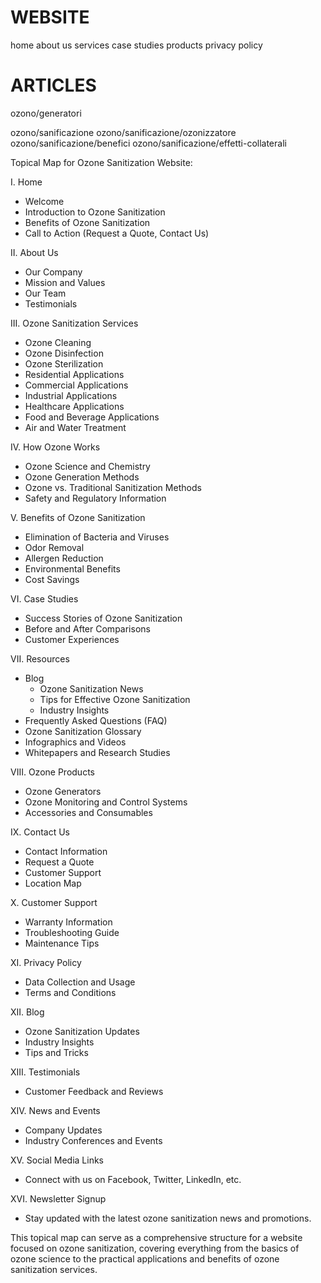 # WEBSITE
home
about us
services
case studies
products
privacy policy

# ARTICLES

ozono/generatori

ozono/sanificazione
ozono/sanificazione/ozonizzatore
ozono/sanificazione/benefici
ozono/sanificazione/effetti-collaterali

Topical Map for Ozone Sanitization Website:

I. Home
   - Welcome
   - Introduction to Ozone Sanitization
   - Benefits of Ozone Sanitization
   - Call to Action (Request a Quote, Contact Us)

II. About Us
   - Our Company
   - Mission and Values
   - Our Team
   - Testimonials

III. Ozone Sanitization Services
   - Ozone Cleaning
   - Ozone Disinfection
   - Ozone Sterilization
   - Residential Applications
   - Commercial Applications
   - Industrial Applications
   - Healthcare Applications
   - Food and Beverage Applications
   - Air and Water Treatment

IV. How Ozone Works
   - Ozone Science and Chemistry
   - Ozone Generation Methods
   - Ozone vs. Traditional Sanitization Methods
   - Safety and Regulatory Information

V. Benefits of Ozone Sanitization
   - Elimination of Bacteria and Viruses
   - Odor Removal
   - Allergen Reduction
   - Environmental Benefits
   - Cost Savings

VI. Case Studies
   - Success Stories of Ozone Sanitization
   - Before and After Comparisons
   - Customer Experiences

VII. Resources
   - Blog
     - Ozone Sanitization News
     - Tips for Effective Ozone Sanitization
     - Industry Insights
   - Frequently Asked Questions (FAQ)
   - Ozone Sanitization Glossary
   - Infographics and Videos
   - Whitepapers and Research Studies

VIII. Ozone Products
   - Ozone Generators
   - Ozone Monitoring and Control Systems
   - Accessories and Consumables

IX. Contact Us
   - Contact Information
   - Request a Quote
   - Customer Support
   - Location Map

X. Customer Support
   - Warranty Information
   - Troubleshooting Guide
   - Maintenance Tips

XI. Privacy Policy
   - Data Collection and Usage
   - Terms and Conditions

XII. Blog
   - Ozone Sanitization Updates
   - Industry Insights
   - Tips and Tricks

XIII. Testimonials
   - Customer Feedback and Reviews

XIV. News and Events
   - Company Updates
   - Industry Conferences and Events

XV. Social Media Links
   - Connect with us on Facebook, Twitter, LinkedIn, etc.

XVI. Newsletter Signup
   - Stay updated with the latest ozone sanitization news and promotions.

This topical map can serve as a comprehensive structure for a website focused on ozone sanitization, covering everything from the basics of ozone science to the practical applications and benefits of ozone sanitization services.